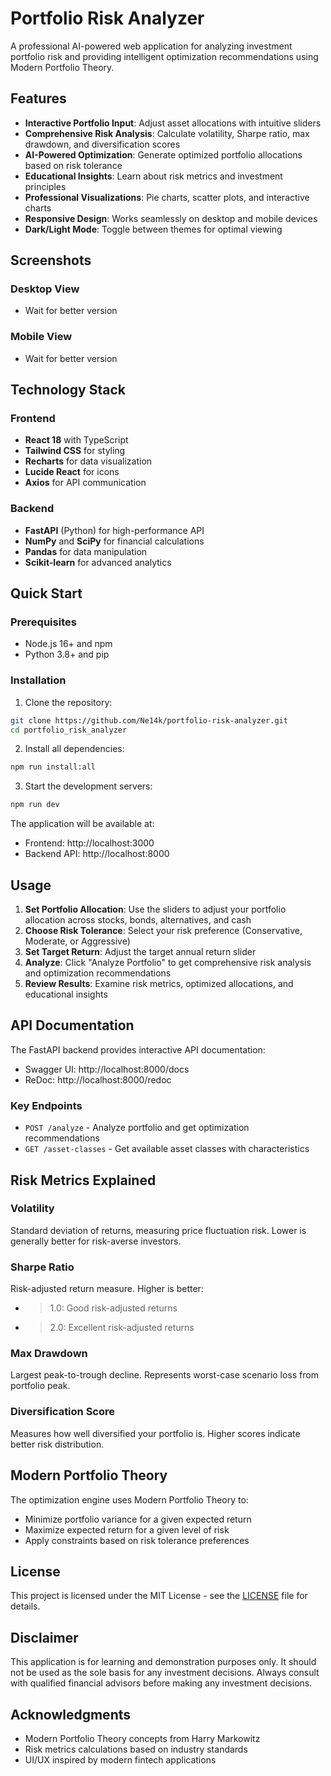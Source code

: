 # Portfolio Risk Analyzer

A professional AI-powered web application for analyzing investment portfolio risk and providing intelligent optimization recommendations using Modern Portfolio Theory.

## Features

- **Interactive Portfolio Input**: Adjust asset allocations with intuitive sliders
- **Comprehensive Risk Analysis**: Calculate volatility, Sharpe ratio, max drawdown, and diversification scores
- **AI-Powered Optimization**: Generate optimized portfolio allocations based on risk tolerance
- **Educational Insights**: Learn about risk metrics and investment principles
- **Professional Visualizations**: Pie charts, scatter plots, and interactive charts
- **Responsive Design**: Works seamlessly on desktop and mobile devices
- **Dark/Light Mode**: Toggle between themes for optimal viewing

## Screenshots

### Desktop View
- Wait for better version

### Mobile View
- Wait for better version

## Technology Stack

### Frontend
- **React 18** with TypeScript
- **Tailwind CSS** for styling
- **Recharts** for data visualization
- **Lucide React** for icons
- **Axios** for API communication

### Backend
- **FastAPI** (Python) for high-performance API
- **NumPy** and **SciPy** for financial calculations
- **Pandas** for data manipulation
- **Scikit-learn** for advanced analytics

## Quick Start

### Prerequisites
- Node.js 16+ and npm
- Python 3.8+ and pip

### Installation

1. Clone the repository:
```bash
git clone https://github.com/Ne14k/portfolio-risk-analyzer.git
cd portfolio_risk_analyzer
```

2. Install all dependencies:
```bash
npm run install:all
```

3. Start the development servers:
```bash
npm run dev
```

The application will be available at:
- Frontend: http://localhost:3000
- Backend API: http://localhost:8000

## Usage

1. **Set Portfolio Allocation**: Use the sliders to adjust your portfolio allocation across stocks, bonds, alternatives, and cash
2. **Choose Risk Tolerance**: Select your risk preference (Conservative, Moderate, or Aggressive)
3. **Set Target Return**: Adjust the target annual return slider
4. **Analyze**: Click "Analyze Portfolio" to get comprehensive risk analysis and optimization recommendations
5. **Review Results**: Examine risk metrics, optimized allocations, and educational insights

## API Documentation

The FastAPI backend provides interactive API documentation:
- Swagger UI: http://localhost:8000/docs
- ReDoc: http://localhost:8000/redoc

### Key Endpoints

- `POST /analyze` - Analyze portfolio and get optimization recommendations
- `GET /asset-classes` - Get available asset classes with characteristics

## Risk Metrics Explained

### Volatility
Standard deviation of returns, measuring price fluctuation risk. Lower is generally better for risk-averse investors.

### Sharpe Ratio
Risk-adjusted return measure. Higher is better:
- > 1.0: Good risk-adjusted returns
- > 2.0: Excellent risk-adjusted returns

### Max Drawdown
Largest peak-to-trough decline. Represents worst-case scenario loss from portfolio peak.

### Diversification Score
Measures how well diversified your portfolio is. Higher scores indicate better risk distribution.

## Modern Portfolio Theory

The optimization engine uses Modern Portfolio Theory to:
- Minimize portfolio variance for a given expected return
- Maximize expected return for a given level of risk
- Apply constraints based on risk tolerance preferences

## License

This project is licensed under the MIT License - see the [LICENSE](LICENSE) file for details.

## Disclaimer

This application is for learning and demonstration purposes only. It should not be used as the sole basis for any investment decisions. Always consult with qualified financial advisors before making any investment decisions.

## Acknowledgments

- Modern Portfolio Theory concepts from Harry Markowitz
- Risk metrics calculations based on industry standards
- UI/UX inspired by modern fintech applications
